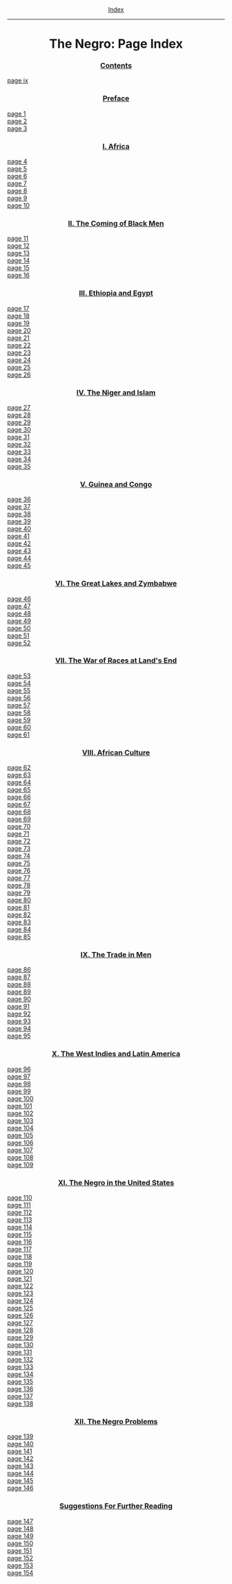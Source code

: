 <body>
 <center><a href="index.htm">Index</a></center><hr>
 <h1 align="CENTER">The Negro: Page Index</h1>
 <h3 align="CENTER"><a href="dbn01.htm">Contents</a></h3>
 <a href="dbn01.htm#page_ix">page ix</a><br>
 <h3 align="CENTER"><a href="dbn02.htm">Preface</a></h3>
 <a href="dbn02.htm#page_1">page 1</a><br>
 <a href="dbn02.htm#page_2">page 2</a><br>
 <a href="dbn02.htm#page_3">page 3</a><br>
 <h3 align="CENTER"><a href="dbn03.htm">I. Africa</a></h3>
 <a href="dbn03.htm#page_4">page 4</a><br>
 <a href="dbn03.htm#page_5">page 5</a><br>
 <a href="dbn03.htm#page_6">page 6</a><br>
 <a href="dbn03.htm#page_7">page 7</a><br>
 <a href="dbn03.htm#page_8">page 8</a><br>
 <a href="dbn03.htm#page_9">page 9</a><br>
 <a href="dbn03.htm#page_10">page 10</a><br>
 <h3 align="CENTER"><a href="dbn04.htm">II. The Coming of Black Men</a></h3>
 <a href="dbn04.htm#page_11">page 11</a><br>
 <a href="dbn04.htm#page_12">page 12</a><br>
 <a href="dbn04.htm#page_13">page 13</a><br>
 <a href="dbn04.htm#page_14">page 14</a><br>
 <a href="dbn04.htm#page_15">page 15</a><br>
 <a href="dbn04.htm#page_16">page 16</a><br>
 <h3 align="CENTER"><a href="dbn05.htm">III. Ethiopia and Egypt</a></h3>
 <a href="dbn05.htm#page_17">page 17</a><br>
 <a href="dbn05.htm#page_18">page 18</a><br>
 <a href="dbn05.htm#page_19">page 19</a><br>
 <a href="dbn05.htm#page_20">page 20</a><br>
 <a href="dbn05.htm#page_21">page 21</a><br>
 <a href="dbn05.htm#page_22">page 22</a><br>
 <a href="dbn05.htm#page_23">page 23</a><br>
 <a href="dbn05.htm#page_24">page 24</a><br>
 <a href="dbn05.htm#page_25">page 25</a><br>
 <a href="dbn05.htm#page_26">page 26</a><br>
 <h3 align="CENTER"><a href="dbn06.htm">IV. The Niger and Islam</a></h3>
 <a href="dbn06.htm#page_27">page 27</a><br>
 <a href="dbn06.htm#page_28">page 28</a><br>
 <a href="dbn06.htm#page_29">page 29</a><br>
 <a href="dbn06.htm#page_30">page 30</a><br>
 <a href="dbn06.htm#page_31">page 31</a><br>
 <a href="dbn06.htm#page_32">page 32</a><br>
 <a href="dbn06.htm#page_33">page 33</a><br>
 <a href="dbn06.htm#page_34">page 34</a><br>
 <a href="dbn06.htm#page_35">page 35</a><br>
 <h3 align="CENTER"><a href="dbn07.htm">V. Guinea and Congo</a></h3>
 <a href="dbn07.htm#page_36">page 36</a><br>
 <a href="dbn07.htm#page_37">page 37</a><br>
 <a href="dbn07.htm#page_38">page 38</a><br>
 <a href="dbn07.htm#page_39">page 39</a><br>
 <a href="dbn07.htm#page_40">page 40</a><br>
 <a href="dbn07.htm#page_41">page 41</a><br>
 <a href="dbn07.htm#page_42">page 42</a><br>
 <a href="dbn07.htm#page_43">page 43</a><br>
 <a href="dbn07.htm#page_44">page 44</a><br>
 <a href="dbn07.htm#page_45">page 45</a><br>
 <h3 align="CENTER"><a href="dbn08.htm">VI. The Great Lakes and Zymbabwe</a></h3>
 <a href="dbn08.htm#page_46">page 46</a><br>
 <a href="dbn08.htm#page_47">page 47</a><br>
 <a href="dbn08.htm#page_48">page 48</a><br>
 <a href="dbn08.htm#page_49">page 49</a><br>
 <a href="dbn08.htm#page_50">page 50</a><br>
 <a href="dbn08.htm#page_51">page 51</a><br>
 <a href="dbn08.htm#page_52">page 52</a><br>
 <h3 align="CENTER"><a href="dbn09.htm">VII. The War of Races at Land's End</a></h3>
 <a href="dbn09.htm#page_53">page 53</a><br>
 <a href="dbn09.htm#page_54">page 54</a><br>
 <a href="dbn09.htm#page_55">page 55</a><br>
 <a href="dbn09.htm#page_56">page 56</a><br>
 <a href="dbn09.htm#page_57">page 57</a><br>
 <a href="dbn09.htm#page_58">page 58</a><br>
 <a href="dbn09.htm#page_59">page 59</a><br>
 <a href="dbn09.htm#page_60">page 60</a><br>
 <a href="dbn09.htm#page_61">page 61</a><br>
 <h3 align="CENTER"><a href="dbn10.htm">VIII. African Culture</a></h3>
 <a href="dbn10.htm#page_62">page 62</a><br>
 <a href="dbn10.htm#page_63">page 63</a><br>
 <a href="dbn10.htm#page_64">page 64</a><br>
 <a href="dbn10.htm#page_65">page 65</a><br>
 <a href="dbn10.htm#page_66">page 66</a><br>
 <a href="dbn10.htm#page_67">page 67</a><br>
 <a href="dbn10.htm#page_68">page 68</a><br>
 <a href="dbn10.htm#page_69">page 69</a><br>
 <a href="dbn10.htm#page_70">page 70</a><br>
 <a href="dbn10.htm#page_71">page 71</a><br>
 <a href="dbn10.htm#page_72">page 72</a><br>
 <a href="dbn10.htm#page_73">page 73</a><br>
 <a href="dbn10.htm#page_74">page 74</a><br>
 <a href="dbn10.htm#page_75">page 75</a><br>
 <a href="dbn10.htm#page_76">page 76</a><br>
 <a href="dbn10.htm#page_77">page 77</a><br>
 <a href="dbn10.htm#page_78">page 78</a><br>
 <a href="dbn10.htm#page_79">page 79</a><br>
 <a href="dbn10.htm#page_80">page 80</a><br>
 <a href="dbn10.htm#page_81">page 81</a><br>
 <a href="dbn10.htm#page_82">page 82</a><br>
 <a href="dbn10.htm#page_83">page 83</a><br>
 <a href="dbn10.htm#page_84">page 84</a><br>
 <a href="dbn10.htm#page_85">page 85</a><br>
 <h3 align="CENTER"><a href="dbn11.htm">IX. The Trade in Men</a></h3>
 <a href="dbn11.htm#page_86">page 86</a><br>
 <a href="dbn11.htm#page_87">page 87</a><br>
 <a href="dbn11.htm#page_88">page 88</a><br>
 <a href="dbn11.htm#page_89">page 89</a><br>
 <a href="dbn11.htm#page_90">page 90</a><br>
 <a href="dbn11.htm#page_91">page 91</a><br>
 <a href="dbn11.htm#page_92">page 92</a><br>
 <a href="dbn11.htm#page_93">page 93</a><br>
 <a href="dbn11.htm#page_94">page 94</a><br>
 <a href="dbn11.htm#page_95">page 95</a><br>
 <h3 align="CENTER"><a href="dbn12.htm">X. The West Indies and Latin America</a></h3>
 <a href="dbn12.htm#page_96">page 96</a><br>
 <a href="dbn12.htm#page_97">page 97</a><br>
 <a href="dbn12.htm#page_98">page 98</a><br>
 <a href="dbn12.htm#page_99">page 99</a><br>
 <a href="dbn12.htm#page_100">page 100</a><br>
 <a href="dbn12.htm#page_101">page 101</a><br>
 <a href="dbn12.htm#page_102">page 102</a><br>
 <a href="dbn12.htm#page_103">page 103</a><br>
 <a href="dbn12.htm#page_104">page 104</a><br>
 <a href="dbn12.htm#page_105">page 105</a><br>
 <a href="dbn12.htm#page_106">page 106</a><br>
 <a href="dbn12.htm#page_107">page 107</a><br>
 <a href="dbn12.htm#page_108">page 108</a><br>
 <a href="dbn12.htm#page_109">page 109</a><br>
 <h3 align="CENTER"><a href="dbn13.htm">XI. The Negro in the United States</a></h3>
 <a href="dbn13.htm#page_110">page 110</a><br>
 <a href="dbn13.htm#page_111">page 111</a><br>
 <a href="dbn13.htm#page_112">page 112</a><br>
 <a href="dbn13.htm#page_113">page 113</a><br>
 <a href="dbn13.htm#page_114">page 114</a><br>
 <a href="dbn13.htm#page_115">page 115</a><br>
 <a href="dbn13.htm#page_116">page 116</a><br>
 <a href="dbn13.htm#page_117">page 117</a><br>
 <a href="dbn13.htm#page_118">page 118</a><br>
 <a href="dbn13.htm#page_119">page 119</a><br>
 <a href="dbn13.htm#page_120">page 120</a><br>
 <a href="dbn13.htm#page_121">page 121</a><br>
 <a href="dbn13.htm#page_122">page 122</a><br>
 <a href="dbn13.htm#page_123">page 123</a><br>
 <a href="dbn13.htm#page_124">page 124</a><br>
 <a href="dbn13.htm#page_125">page 125</a><br>
 <a href="dbn13.htm#page_126">page 126</a><br>
 <a href="dbn13.htm#page_127">page 127</a><br>
 <a href="dbn13.htm#page_128">page 128</a><br>
 <a href="dbn13.htm#page_129">page 129</a><br>
 <a href="dbn13.htm#page_130">page 130</a><br>
 <a href="dbn13.htm#page_131">page 131</a><br>
 <a href="dbn13.htm#page_132">page 132</a><br>
 <a href="dbn13.htm#page_133">page 133</a><br>
 <a href="dbn13.htm#page_134">page 134</a><br>
 <a href="dbn13.htm#page_135">page 135</a><br>
 <a href="dbn13.htm#page_136">page 136</a><br>
 <a href="dbn13.htm#page_137">page 137</a><br>
 <a href="dbn13.htm#page_138">page 138</a><br>
 <h3 align="CENTER"><a href="dbn14.htm">XII. The Negro Problems</a></h3>
 <a href="dbn14.htm#page_139">page 139</a><br>
 <a href="dbn14.htm#page_140">page 140</a><br>
 <a href="dbn14.htm#page_141">page 141</a><br>
 <a href="dbn14.htm#page_142">page 142</a><br>
 <a href="dbn14.htm#page_143">page 143</a><br>
 <a href="dbn14.htm#page_144">page 144</a><br>
 <a href="dbn14.htm#page_145">page 145</a><br>
 <a href="dbn14.htm#page_146">page 146</a><br>
 <h3 align="CENTER"><a href="dbn15.htm">Suggestions For Further Reading</a></h3>
 <a href="dbn15.htm#page_147">page 147</a><br>
 <a href="dbn15.htm#page_148">page 148</a><br>
 <a href="dbn15.htm#page_149">page 149</a><br>
 <a href="dbn15.htm#page_150">page 150</a><br>
 <a href="dbn15.htm#page_151">page 151</a><br>
 <a href="dbn15.htm#page_152">page 152</a><br>
 <a href="dbn15.htm#page_153">page 153</a><br>
 <a href="dbn15.htm#page_154">page 154</a><br>
 </body>